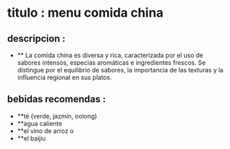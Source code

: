 # titulo : menu comida china

## descripcion : 
- **  La comida china es diversa y rica, caracterizada por el uso de sabores intensos, especias aromáticas e ingredientes frescos. Se distingue por el equilibrio de sabores, la importancia de las texturas y la influencia regional en sus platos.

## bebidas recomendas :
- **té (verde, jazmín, oolong)
- **agua caliente
- **el vino de arroz o
- **el baijiu